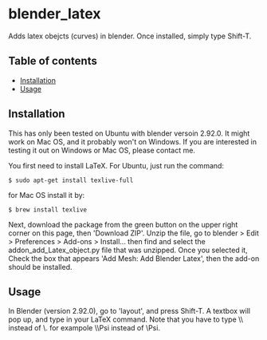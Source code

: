 # blender_latex
Adds latex obejcts (curves) in blender.
Once installed, simply type Shift-T.

## Table of contents
* [Installation](#Installation)
* [Usage](#Usage)

## Installation
This has only been tested on Ubuntu with blender versoin 2.92.0.
It might work on Mac OS, and it probably won't on Windows. If you are interested in testing it out on 
Windows or Mac OS, please contact me.

You first need to install LaTeX. For Ubuntu, just run the command:
```
$ sudo apt-get install texlive-full
```

for Mac OS install it by:
```
$ brew install texlive 
```

Next, download the package from the green button on the upper right corner on this page, then 'Download ZIP'.
Unzip the file, go to blender > Edit > Preferences > Add-ons > Install... then find and select the addon_add_Latex_object.py file
that was unzipped.
Once you selected it, Check the box that appears 'Add Mesh: Add Blender Latex', then the add-on should be installed.

## Usage
In Blender (version 2.92.0), go to 'layout', and press Shift-T. A textbox will pop up, and type in your LaTeX command. 
Note that you have to type \\\ instead of \\. for exampole \\\Psi instead of \\Psi.
